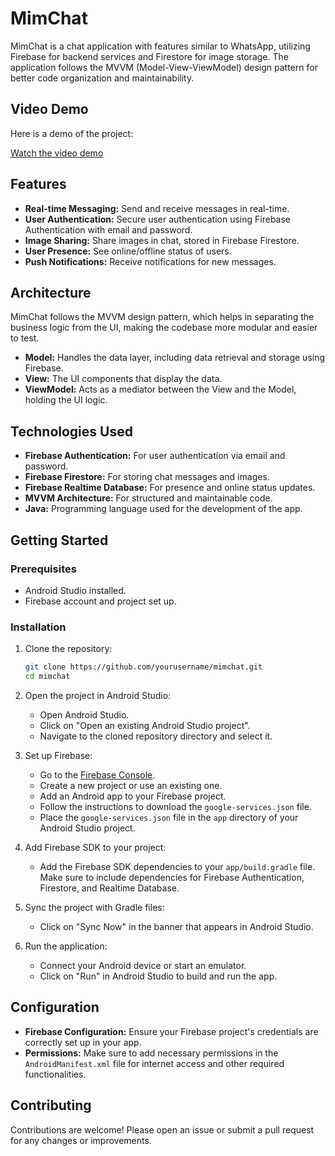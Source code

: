 # MimChat

MimChat is a chat application with features similar to WhatsApp, utilizing Firebase for backend services and Firestore for image storage. The application follows the MVVM (Model-View-ViewModel) design pattern for better code organization and maintainability.


## Video Demo

Here is a demo of the project:

[Watch the video demo](https://github.com/mohammad-ayan-008/CHATAPP/raw/main/8E458B4718189B106599C16DCC302E84_video_dashinit.mp4)



## Features

- **Real-time Messaging:** Send and receive messages in real-time.
- **User Authentication:** Secure user authentication using Firebase Authentication with email and password.
- **Image Sharing:** Share images in chat, stored in Firebase Firestore.
- **User Presence:** See online/offline status of users.
- **Push Notifications:** Receive notifications for new messages.

## Architecture

MimChat follows the MVVM design pattern, which helps in separating the business logic from the UI, making the codebase more modular and easier to test.

- **Model:** Handles the data layer, including data retrieval and storage using Firebase.
- **View:** The UI components that display the data.
- **ViewModel:** Acts as a mediator between the View and the Model, holding the UI logic.

## Technologies Used

- **Firebase Authentication:** For user authentication via email and password.
- **Firebase Firestore:** For storing chat messages and images.
- **Firebase Realtime Database:** For presence and online status updates.
- **MVVM Architecture:** For structured and maintainable code.
- **Java:** Programming language used for the development of the app.

## Getting Started

### Prerequisites

- Android Studio installed.
- Firebase account and project set up.

### Installation

1. Clone the repository:
    ```bash
    git clone https://github.com/yourusername/mimchat.git
    cd mimchat
    ```

2. Open the project in Android Studio:
    - Open Android Studio.
    - Click on "Open an existing Android Studio project".
    - Navigate to the cloned repository directory and select it.

3. Set up Firebase:
    - Go to the [Firebase Console](https://console.firebase.google.com/).
    - Create a new project or use an existing one.
    - Add an Android app to your Firebase project.
    - Follow the instructions to download the `google-services.json` file.
    - Place the `google-services.json` file in the `app` directory of your Android Studio project.

4. Add Firebase SDK to your project:
    - Add the Firebase SDK dependencies to your `app/build.gradle` file. Make sure to include dependencies for Firebase Authentication, Firestore, and Realtime Database.

5. Sync the project with Gradle files:
    - Click on "Sync Now" in the banner that appears in Android Studio.

6. Run the application:
    - Connect your Android device or start an emulator.
    - Click on "Run" in Android Studio to build and run the app.

## Configuration

- **Firebase Configuration:** Ensure your Firebase project's credentials are correctly set up in your app.
- **Permissions:** Make sure to add necessary permissions in the `AndroidManifest.xml` file for internet access and other required functionalities.

## Contributing

Contributions are welcome! Please open an issue or submit a pull request for any changes or improvements.

